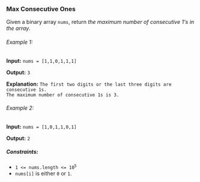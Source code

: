<h3>Max Consecutive Ones</h3>

<p>Given a binary array <code>nums</code>, return <i>the maximum number of consecutive 1's in the array</i>.</p>

<h6>Example 1:</h6>
<p><b>Input:</b> <code>nums = [1,1,0,1,1,1]</code></p>
<p><b>Output:</b> <code>3</code></p>
<p><b>Explanation:</b> <code>The first two digits or the last three digits are consecutive 1s. 
The maximum number of consecutive 1s is 3.</code></p>

<h6>Example 2:</h6>
<p><b>Input:</b> <code>nums = [1,0,1,1,0,1]</code></p>
<p><b>Output:</b> <code>2</code></p>


<h5>Constraints:</h5>
<ul>
    <li><code>1 <= nums.length <= 10<sup>5</sup></code></li>
    <li><code>nums[i]</code> is either <code>0</code> or <code>1</code>.</li>
</ul>
